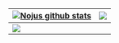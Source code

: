 | <a href="https://github.com/nojussta/github-readme-stats"><img align="center" src="https://github-readme-stats.vercel.app/api?username=nojussta&show_icons=true&include_all_commits=true&theme=vue-dark&hide_border=true&count_private=true" alt="Nojus github stats" /></a> | <a href="https://github.com/nojussta/github-readme-stats"><img align="center" src="https://github-readme-stats.vercel.app/api/top-langs/?username=nojussta&layout=compact&theme=vue-dark&hide_border=true" /></a>
| ------------- | ------------- |
| <a href="https://github.com/nojussta/github-readme-stats"><img align="center" src="https://github-readme-stats.vercel.app/api/wakatime?username=willianrod" /></a> |
<!--
**nojussta/nojussta** is a ✨ _special_ ✨ repository because its `README.md` (this file) appears on your GitHub profile.
[![Top Langs](https://github-readme-stats.vercel.app/api/top-langs/?username=anuraghazra&layout=compact)](https://github.com/anuraghazra/github-readme-stats)
Here are some ideas to get you started:
1
[![willianrod's wakatime stats](https://github-readme-stats.vercel.app/api/wakatime?username=willianrod)](https://github.com/anuraghazra/github-readme-stats)
- 🔭 I’m currently working on ...
- 🌱 I’m currently learning ...
- 👯 I’m looking to collaborate on ...
- 🤔 I’m looking for help with ...
- 💬 Ask me about ...
- 📫 How to reach me: ...
- 😄 Pronouns: ...
- ⚡ Fun fact: ...
-->
